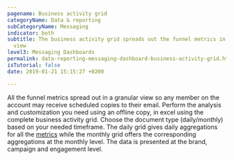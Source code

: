 ```yaml
---
pagename: Business activity grid
categoryName: Data & reporting
subCategoryName: Messaging
indicator: both
subtitle: The business activity grid spreads out the funnel metrics in a granular
  view
level3: Messaging Dashboards
permalink: data-reporting-messaging-dashboard-business-activity-grid.html
isTutorial: false
date: 2019-01-21 15:15:27 +0200

---
```

All the funnel metrics spread out in a granular view so any member on the account may receive scheduled copies to their email. Perform the analysis and customization you need using an offline copy, in excel using the complete business activity grid. Choose the document type (daily/monthly) based on your needed timeframe. The daily grid gives daily aggregations for all the [metrics]() while the monthly grid offers the corresponding aggregations at the monthly level. The data is presented at the brand, campaign and engagement level.